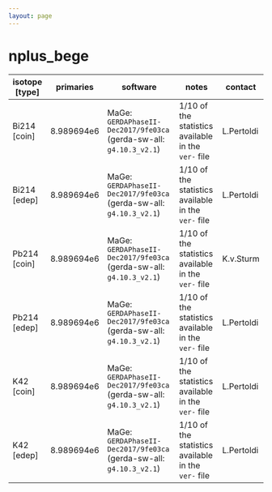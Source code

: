 ```yaml
---
layout: page
---
```


# nplus_bege

| isotope [type] | primaries | software | notes | contact |
| -- | -- | -- | -- | -- |
| Bi214 [coin] | 8.989694e6 | MaGe: `GERDAPhaseII-Dec2017/9fe03ca` (gerda-sw-all: `g4.10.3_v2.1`) | 1/10 of the statistics available in the `ver-` file | L.Pertoldi |
| Bi214 [edep] | 8.989694e6 | MaGe: `GERDAPhaseII-Dec2017/9fe03ca` (gerda-sw-all: `g4.10.3_v2.1`) | 1/10 of the statistics available in the `ver-` file | L.Pertoldi |
| Pb214 [coin] | 8.989694e6 | MaGe: `GERDAPhaseII-Dec2017/9fe03ca` (gerda-sw-all: `g4.10.3_v2.1`) | 1/10 of the statistics available in the `ver-` file | K.v.Sturm |
| Pb214 [edep] | 8.989694e6 | MaGe: `GERDAPhaseII-Dec2017/9fe03ca` (gerda-sw-all: `g4.10.3_v2.1`) | 1/10 of the statistics available in the `ver-` file | L.Pertoldi |
| K42 [coin] | 8.989694e6 | MaGe: `GERDAPhaseII-Dec2017/9fe03ca` (gerda-sw-all: `g4.10.3_v2.1`) | 1/10 of the statistics available in the `ver-` file | L.Pertoldi |
| K42 [edep] | 8.989694e6 | MaGe: `GERDAPhaseII-Dec2017/9fe03ca` (gerda-sw-all: `g4.10.3_v2.1`) | 1/10 of the statistics available in the `ver-` file | L.Pertoldi |
